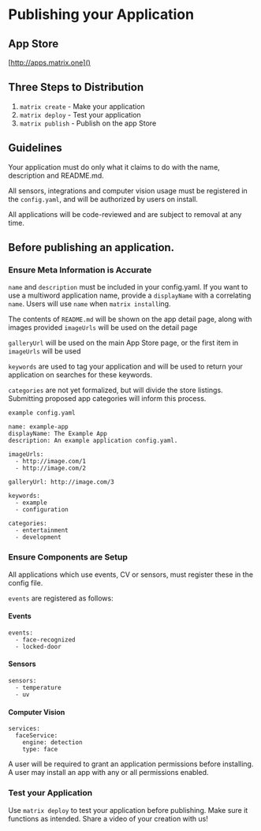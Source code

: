 # Publishing your Application

## App Store
[http://apps.matrix.one]()

## Three Steps to Distribution

1. `matrix create` - Make your application
1. `matrix deploy` - Test your application
1. `matrix publish` - Publish on the app Store

## Guidelines
Your application must do only what it claims to do with the name, description and README.md.

All sensors, integrations and computer vision usage must be registered in the `config.yaml`, and will be authorized by users on install.

All applications will be code-reviewed and are subject to removal at any time.

## Before publishing an application.

### Ensure Meta Information is Accurate
`name` and `description` must be included in your config.yaml. If you want to use a multiword application name, provide a `displayName` with a correlating `name`. Users will use `name` when `matrix install`ing.

The contents of `README.md` will be shown on the app detail page, along with images provided
`imageUrls` will be used on the detail page

`galleryUrl` will be used on the main App Store page, or the first item in `imageUrls` will be used

`keywords` are used to tag your application and will be used to return your application on searches for these keywords.

`categories` are not yet formalized, but will divide the store listings. Submitting proposed app categories will inform this process.
```
example config.yaml

name: example-app
displayName: The Example App
description: An example application config.yaml.

imageUrls:
  - http://image.com/1
  - http://image.com/2

galleryUrl: http://image.com/3

keywords:
  - example
  - configuration

categories:
  - entertainment
  - development
```

### Ensure Components are Setup
All applications which use events, CV or sensors, must register these in the config file.

`events` are registered as follows:

#### Events
```
events:
  - face-recognized
  - locked-door
```

#### Sensors
```
sensors:
  - temperature
  - uv
```

#### Computer Vision
```
services:
  faceService:
    engine: detection
    type: face
```

A user will be required to grant an application permissions before installing. A user may install an app with any or all permissions enabled.

### Test your Application

Use `matrix deploy` to test your application before publishing. Make sure it functions as intended. Share a video of your creation with us!
